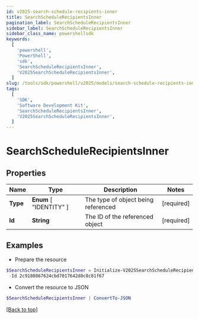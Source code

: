 ```yaml
---
id: v2025-search-schedule-recipients-inner
title: SearchScheduleRecipientsInner
pagination_label: SearchScheduleRecipientsInner
sidebar_label: SearchScheduleRecipientsInner
sidebar_class_name: powershellsdk
keywords:
  [
    'powershell',
    'PowerShell',
    'sdk',
    'SearchScheduleRecipientsInner',
    'V2025SearchScheduleRecipientsInner',
  ]
slug: /tools/sdk/powershell/v2025/models/search-schedule-recipients-inner
tags:
  [
    'SDK',
    'Software Development Kit',
    'SearchScheduleRecipientsInner',
    'V2025SearchScheduleRecipientsInner',
  ]
---
```


# SearchScheduleRecipientsInner

## Properties

| Name | Type | Description | Notes |
| --- | --- | --- | --- |
| **Type** | **Enum** [ "IDENTITY" ] | The type of object being referenced | [required] |
| **Id** | **String** | The ID of the referenced object | [required] |

## Examples

- Prepare the resource

```powershell
$SearchScheduleRecipientsInner = Initialize-V2025SearchScheduleRecipientsInner  -Type IDENTITY `
 -Id 2c9180867624cbd7017642d8c8c81f67
```

- Convert the resource to JSON

```powershell
$SearchScheduleRecipientsInner | ConvertTo-JSON
```

[[Back to top]](#)
